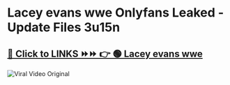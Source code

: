
 # Lacey evans wwe Onlyfans Leaked - Update Files 3u15n

## <h2><a href="https://clipsfans.com/Lacey_evans_wwe&ref=git">🔗 Click to LINKS ⏩⏩ 👉 🟢 Lacey evans wwe </a></h2>

<a href="https://clipsfans.com/Lacey_evans_wwe&ref=git" rel="nofollow" data-target="animated-image.originalLink"><img src="https://i.ibb.co.com/xMMVF88/686577567.gif" alt="Viral Video Original" style="max-width: 100%; display: inline-block;" data-target="animated-image.originalImage"></a>

